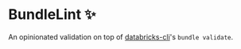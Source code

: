 # BundleLint ✨

An opinionated validation on top of [databricks-cli](https://docs.gcp.databricks.com/en/dev-tools/cli/bundle-commands.html)'s `bundle validate`.
